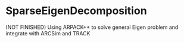 # SparseEigenDecomposition
(NOT FINISHED) Using ARPACK++ to solve general Eigen problem and integrate with ARCSim and TRACK
